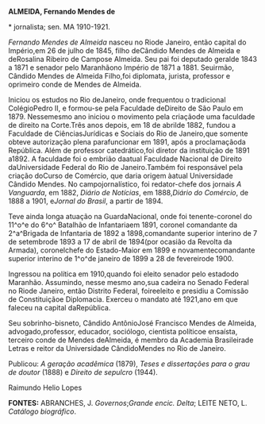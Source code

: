 **ALMEIDA, Fernando Mendes de**

\* jornalista; sen. MA 1910-1921.

*Fernando Mendes de Almeida* nasceu no Riode Janeiro, então capital do
Império,em 26 de julho de 1845, filho deCândido Mendes de Almeida e
deRosalina Ribeiro de Campose Almeida. Seu pai foi deputado geralde 1843
a 1871 e senador pelo Maranhãono Império de 1871 a 1881. Seuirmão,
Cândido Mendes de Almeida Filho,foi diplomata, jurista, professor e
oprimeiro conde de Mendes de Almeida.

Iniciou os estudos no Rio deJaneiro, onde frequentou o tradicional
ColégioPedro II, e formou-se pela Faculdade deDireito de São Paulo em
1879. Nessemesmo ano iniciou o movimento pela criaçãode uma faculdade de
direito na Corte.Três anos depois, em 18 de abrilde 1882, fundou a
Faculdade de CiênciasJurídicas e Sociais do Rio de Janeiro,que somente
obteve autorização plena parafuncionar em 1891, após a proclamaçãoda
República. Além de professor catedrático,foi diretor da instituição de
1891 a1892. A faculdade foi o embrião daatual Faculdade Nacional de
Direito daUniversidade Federal do Rio de Janeiro.Também foi responsável
pela criação doCurso de Comércio, que daria origem àatual Universidade
Cândido Mendes. No campojornalístico, foi redator-chefe dos jornais *A
Vanguarda*, em 1882, *Diário de Notícias*, em 1888,*Diário do Comércio*,
de 1888 a 1901, e*Jornal do Brasil*, a partir de 1894.

Teve ainda longa atuação na GuardaNacional, onde foi tenente-coronel do
11^o^e do 6^o^ Batalhão de Infantariaem 1891, coronel comandante da
2^a^Brigada de Infantaria de 1892 a 1898,comandante superior interino de
7 de setembrode 1893 a 17 de abril de 1894(por ocasião da Revolta da
Armada), coronelchefe do Estado-Maior em 1899 e novamentecomandante
superior interino de 1^o^de janeiro de 1899 a 28 de fevereirode 1900.

Ingressou na política em 1910,quando foi eleito senador pelo estadodo
Maranhão. Assumindo, nesse mesmo ano,sua cadeira no Senado Federal no
Riode Janeiro, então Distrito Federal, foireeleito e presidiu a Comissão
de Constituiçãoe Diplomacia. Exerceu o mandato até 1921,ano em que
faleceu na capital daRepública.

Seu sobrinho-bisneto, Cândido AntônioJosé Francisco Mendes de Almeida,
advogado,professor, educador, sociólogo, cientista políticoe ensaísta,
terceiro conde de Mendes deAlmeida, é membro da Academia Brasileirade
Letras e reitor da Universidade CândidoMendes no Rio de Janeiro.

Publicou: *A geração acadêmica* (1879), *Teses e dissertações para o
grau de doutor* (1888) e *Direito de sepulcro* (1944).

Raimundo Helio Lopes

**FONTES:** ABRANCHES, J. *Governos*;*Grande encic. Delta*; LEITE NETO,
L. *Catálogo biográfico*.
